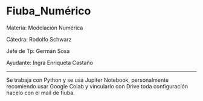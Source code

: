 # Fiuba_Numérico

Materia: Modelación Numérica 

Cátedra: Rodolfo Schwarz

Jefe de Tp: Germán Sosa

Ayudante: Ingra Enriqueta Castaño

---
Se trabaja con Python y se usa Jupiter Notebook, personalmente recomiendo usar Google Colab y vincularlo con Drive toda configuración hacelo con el mail de fiuba.
 